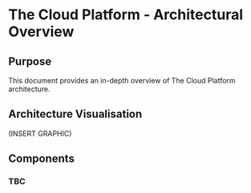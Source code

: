 # The Cloud Platform - Architectural Overview

## Purpose
This document provides an in-depth overview of The Cloud Platform architecture.


## Architecture Visualisation
(INSERT GRAPHIC)

## Components

### TBC
